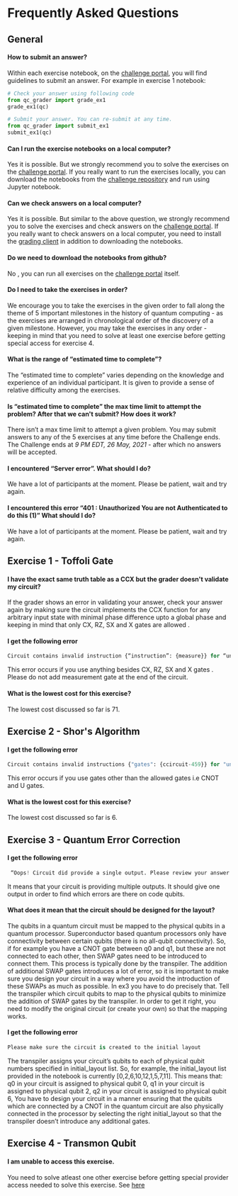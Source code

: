 # Frequently Asked Questions
## General
#### How to submit an answer?

Within each exercise notebook, on the [challenge portal](http://ibm.co/iqc2021), you will find guidelines to submit an answer. For example in exercise 1 notebook:

```python
# Check your answer using following code
from qc_grader import grade_ex1
grade_ex1(qc)
```

```python
# Submit your answer. You can re-submit at any time.
from qc_grader import submit_ex1
submit_ex1(qc)
```

#### Can I run the exercise notebooks on a local computer?

Yes it is possible. But we strongly recommend you to solve the exercises on the [challenge portal](http://ibm.co/iqc2021). If you really want to run the exercises locally, you can download the notebooks from the [challenge repository](https://github.com/qiskit-community/ibm-quantum-challenge-2021) and run using Jupyter notebook.

#### Can we check answers on a local computer?

Yes it is possible. But similar to the above question, we strongly recommend you to solve the exercises and check answers on the [challenge portal](http://ibm.co/iqc2021). If you really want to check answers on a local computer, you need to install the [grading client](https://github.com/qiskit-community/Quantum-Challenge-Grader) in addition to downloading the notebooks.

#### Do we need to download the notebooks from github?

No , you can run all exercises on the [challenge portal](http://ibm.co/iqc2021) itself.

#### Do I need to take the exercises in order?

We encourage you to take the exercises in the given order to fall along the theme of 5 important milestones in the history of quantum computing - as the exercises are arranged in chronological order of the discovery of a given milestone. However, you may take the exercises in any order - keeping in mind that you need to solve at least one exercise before getting special access for exercise 4.

#### What is the range of  “estimated time to complete”?

The “estimated time to complete” varies depending on the knowledge and experience of an individual participant. It is given to provide a sense of relative difficulty among the exercises.

#### Is “estimated time to complete” the max time limit to attempt the problem? After that we can't submit? How does it work?

There isn’t a max time limit to attempt a given problem. You may submit answers to any of the 5 exercises at any time before the Challenge ends. The Challenge ends at *9 PM EDT, 26 May, 2021* - after which no answers will be accepted.

#### I encountered “Server error”. What should I do?

We have a lot of participants at the moment. Please be patient, wait and try again.

#### I encountered this error “401 : Unauthorized You are not Authenticated to do this (1)” What should I do?

We have a lot of participants at the moment. Please be patient, wait and try again.

## Exercise 1 - Toffoli Gate

#### I have the exact same truth table as a CCX but the grader doesn't validate my circuit?

If the grader shows an error in validating your answer, check your answer again by making sure the circuit implements the CCX function for any arbitrary input state with minimal phase difference upto a global phase and keeping in mind that only CX, RZ, SX and X gates are allowed .

#### I get the following error 
```python 
Circuit contains invalid instruction {“instruction”: {measure}} for “unitary” method
```
This error occurs if you use anything besides  CX, RZ, SX and X gates . Please do not add measurement gate at the end of the circuit.

#### What is the lowest cost for this exercise?

The lowest cost discussed so far is 71.

## Exercise 2 - Shor's Algorithm

#### I get the following error 
```python 
Circuit contains invalid instructions {"gates": {ccircuit-459}} for "unitary" method'
```
This error occurs if you use gates other than the allowed gates i.e CNOT and U gates.

#### What is the lowest cost for this exercise?

The lowest cost discussed so far is 6.

## Exercise 3 - Quantum Error Correction

#### I get the following error
```python 
 “Oops! Circuit did provide a single output. Please review your answer and try again"
```

It means that your circuit is providing multiple outputs. It should give one output in order to find which errors are there on code qubits. 

#### What does it mean that the circuit should be designed for the layout?

The qubits in a quantum circuit must be mapped to the physical qubits in a quantum processor. Superconductor based quantum processors only have connectivity between certain qubits (there is no all-qubit connectivity). So, if for example you have a CNOT gate between q0 and q1, but these are not connected to each other, then SWAP gates need to be introduced to connect them. This process is typically done by the transpiler. The addition of additional SWAP gates introduces a lot of error, so it is important to make sure you design your circuit in a way where you avoid the introduction of these SWAPs as much as possible.
In ex3 you have to do precisely that. Tell the transpiler which circuit qubits to map to the physical qubits to minimize the addition of SWAP gates by the transpiler. In order to get it right, you need to modify the original circuit (or create your own) so that the mapping works.

#### I get the following error
```python
Please make sure the circuit is created to the initial layout
```
The transpiler assigns your circuit’s qubits to each of physical qubit numbers specified in initial_layout list.
So, for example, the initial_layout list provided in the notebook is currently [0,2,6,10,12,1,5,7,11]. This means that:
q0 in your circuit is assigned to physical qubit 0,
q1 in your circuit is assigned to physical qubit 2,
q2 in your circuit is assigned to physical qubit 6,
You have to design your circuit in a manner ensuring that the qubits which are connected by a CNOT in the quantum circuit are also physically connected in the processor by selecting the right initial_layout so that the transpiler doesn’t introduce any additional gates.

## Exercise 4 - Transmon Qubit

#### I am unable to access this exercise.

You need to solve atleast one other exercise before getting special provider access needed to solve this exercise. See [here](https://github.com/qiskit-community/ibm-quantum-challenge-2021)



